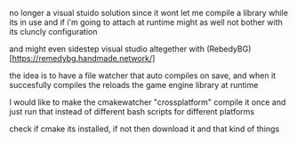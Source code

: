 no longer a visual stuido solution since it wont let me compile a library while its in use and if i'm going to attach at runtime might as well not bother with its cluncly configuration

and might even sidestep visual studio altegether with (RebedyBG)[https://remedybg.handmade.network/]

the idea is to have a file watcher that auto compiles on save, and when it succesfully compiles the reloads the game engine library at runtime

I would like to make the cmakewatcher "crossplatform" compile it once and just run that instead of different bash scripts for different platforms

check if cmake its installed, if not then download it and that kind of things

 